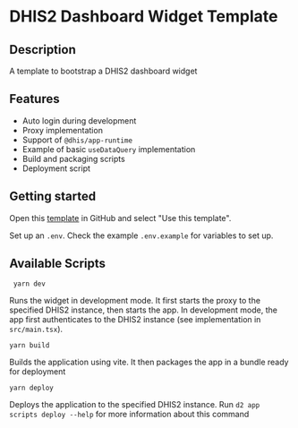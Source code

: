# DHIS2 Dashboard Widget Template

## Description

A template to bootstrap a DHIS2 dashboard widget

## Features

- Auto login during development
- Proxy implementation
- Support of `@dhis/app-runtime`
- Example of basic `useDataQuery` implementation
- Build and packaging scripts
- Deployment script

## Getting started

Open this [template](https://github.com/hisptz/dhis2-dashboard-widget-template) in GitHub and select "Use this
template".

Set up an `.env`. Check the example `.env.example` for variables to set up.

## Available Scripts

```shell
 yarn dev
```

Runs the widget in development mode. It first starts the proxy to the specified DHIS2 instance, then starts the app.
In development mode, the app first authenticates to the DHIS2 instance (see implementation in `src/main.tsx`).

```shell
yarn build
```

Builds the application using vite. It then packages the app in a bundle ready for deployment

```shell
yarn deploy
```

Deploys the application to the specified DHIS2 instance. Run `d2 app scripts deploy --help` for more information about
this command
